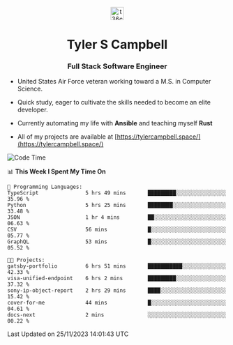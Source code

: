 <p align="center">
<a href="https://www.linkedin.com/in/t36campbell" target="blank"><img align="center" src="https://ik.imagekit.io/t36campbell/Portfolio/linkedin.png.original_m8bbGgPh6.png" alt="t36campbell" height="30" width="30" /></a>
</p>
<h1 align="center">Tyler S Campbell</h1>
<h3 align="center">Full Stack Software Engineer</h3>

* United States Air Force veteran working toward a M.S. in Computer Science.

* Quick study, eager to cultivate the skills needed to become an elite developer.

* Currently automating my life with **Ansible** and teaching myself **Rust**

* All of my projects are available at [https://tylercampbell.space/](https://tylercampbell.space/)

<!--START_SECTION:waka-->
![Code Time](http://img.shields.io/badge/Code%20Time-3%2C002%20hrs%2057%20mins-blue)

📊 **This Week I Spent My Time On** 

```text
💬 Programming Languages: 
TypeScript               5 hrs 49 mins       █████████░░░░░░░░░░░░░░░░   35.96 % 
Python                   5 hrs 25 mins       ████████░░░░░░░░░░░░░░░░░   33.48 % 
JSON                     1 hr 4 mins         ██░░░░░░░░░░░░░░░░░░░░░░░   06.63 % 
CSV                      56 mins             █░░░░░░░░░░░░░░░░░░░░░░░░   05.77 % 
GraphQL                  53 mins             █░░░░░░░░░░░░░░░░░░░░░░░░   05.52 % 

🐱‍💻 Projects: 
gatsby-portfolio         6 hrs 51 mins       ███████████░░░░░░░░░░░░░░   42.33 % 
visa-unified-endpoint    6 hrs 2 mins        █████████░░░░░░░░░░░░░░░░   37.32 % 
sony-ip-object-report    2 hrs 29 mins       ████░░░░░░░░░░░░░░░░░░░░░   15.42 % 
cover-for-me             44 mins             █░░░░░░░░░░░░░░░░░░░░░░░░   04.61 % 
docs-next                2 mins              ░░░░░░░░░░░░░░░░░░░░░░░░░   00.22 % 
```


 Last Updated on 25/11/2023 14:01:43 UTC
<!--END_SECTION:waka-->
